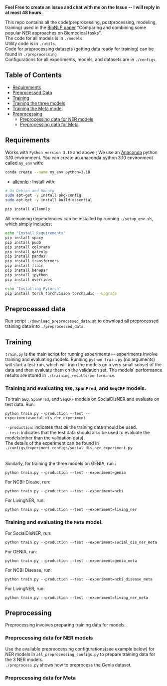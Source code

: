 **Feel Free to create an Issue and chat with me on the Issue -- I will reply in at most 48 hours.**

This repo contains all the code(preprocessing, postprocessing, modeling, training) used in the [BioNLP paper](https://arxiv.org/abs/2305.19120) "Comparing and combining some popular NER approaches on Biomedical tasks".  
The code for all models is in `./models`.  
Utility code is in `./utils`.   
Code for preprocessing datasets (getting data ready for training) can be found in `./preprocessing`  
Configurations for all experiments, models, and datasets are in `./configs`.   

## Table of Contents  
- [Requirements](#requirements)  
- [Preprocessed Data](#preprocess)
- [Training](#training)
- [Training the three models](#three)
- [Training the Meta model](#meta)
- [Preprocessing](#preprocessing)
  - [Preprocessing data for NER models](#preprocessing-ner)
  - [Preprocessing data for Meta](#preprocessing-meta)


<a name="requirements"/>

## Requirements
Works with `Python version 3.10` and above ; We use an [Anaconda](https://www.anaconda.com/download) python 3.10 environment.
You can create an anaconda python 3.10 environment called `my_env` with:
```bash
conda create --name my_env python=3.10
```

- [allennlp](https://github.com/allenai/allennlp) : Install with:
```bash
# On Debian and Ubuntu
sudo apt-get -y install pkg-config
sudo apt-get -y install build-essential

pip install allennlp
```

All remaining dependencies can be installed by running `./setup_env.sh`, which simply includes:
```bash
echo "Install Requirements"
pip install spacy
pip install pudb
pip install colorama
pip install gatenlp
pip install pandas
pip install transformers
pip install flair
pip install benepar
pip install ipython
pip install overrides

echo "Installing Pytorch"
pip install torch torchvision torchaudio --upgrade
```

<a name="preprocess"/>

## Preprocessed data
Run script `./download_preprocessed_data.sh` to download all preprocessed training data into `./preprocessed_data`. 


<a name="training"/>

## Training
`train.py` is the main script for running experiments -- experiments involve training 
and evaluating models. Running `python train.py` (no arguments) will start a test-run, 
which will train the models on a very small subset of the data and then evaluate them 
on the validation set. The models' performance results are stored in `./training_results/performance`.


<a name="three"/>

### Training and evaluating `SEQ`, `SpanPred`, and `SeqCRF` models.
To train `SEQ`, `SpanPred`, and `SeqCRF` models on SocialDisNER and evaluate on test data. Run:
```
python train.py --production --test --experiment=social_dis_ner_experiment
```
`--production`: indicates that *all* the training data should be used.  
`--test`: indicates that the test data should also be used to evaluate the models(other than the validation data).  
The details of the experiment can be found in `./configs/experiment_configs/social_dis_ner_experiment.py`  
<br/><br/> 
Similarly, for training the three models on GENIA, run :
```
python train.py --production --test --experiment=genia
```
For NCBI-Diease, run:
```
python train.py --production --test --experiment=ncbi
```
For LivingNER, run:
```
python train.py --production --test --experiment=living_ner
```

<a name="meta"/>

### Training and evaluating the `Meta` model.
For SocialDisNER, run:
```
python train.py --production --test --experiment=social_dis_ner_meta
```
For GENIA, run:
```
python train.py --production --test --experiment=genia_meta
```
For NCBI Disease, run:
```
python train.py --production --test --experiment=ncbi_disease_meta
```
For LivingNER, run:
```
python train.py --production --test --experiment=living_ner_meta
```

<a name="preprocessing"/>

## Preprocessing
Preprocessing involves preparing training data for models.

<a name="preprocessing-ner"/>

### Preprocessing data for NER models
Use the available prepreocessing configurations(see example below) 
for NER models in `all_preprocessing_configs.py` to prepare training
data for the 3 NER models.   
`./preprocess.py` shows how to preprocess the Genia dataset.

<a name="preprocessing-meta"/>

### Preprocessing data for Meta
